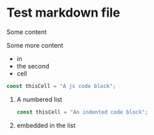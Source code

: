 # Test markdown file
Some content

Some more content
- in
- the second
- cell

```js
const thisCell = "A js code block";
```

1. A numbered list

    ```ts
    const thisCell = "An indented code block";
    ```

2. embedded in the list
